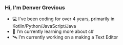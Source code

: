 ### Hi, I'm Denver Grevious
- 💻 I've been coding for over 4 years, primarily in Kotlin/Python/JavaScript/Java
- 🌱 I’m currently learning more about c#
- 🛰 I’m currently working on a making a Text Editor

<!--
**DendeLime/DendeLime** is a ✨ _special_ ✨ repository because its `README.md` (this file) appears on your GitHub profile.

Here are some ideas to get you started:

- 🔭 I’m currently working on ...
- 🌱 I’m currently learning ...
- 👯 I’m looking to collaborate on ...
- 🤔 I’m looking for help with ...
- 💬 Ask me about ...
- 📫 How to reach me: ...
- 😄 Pronouns: ...
- ⚡ Fun fact: ...
-->
